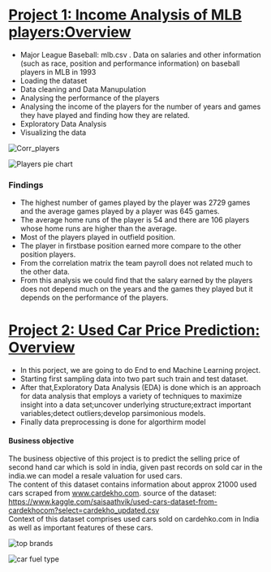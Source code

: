 # [Project 1: Income Analysis of MLB players:Overview](https://github.com/lathapriya17/Lathapriya-Portfolio)
* Major League Baseball: mlb.csv . Data on salaries and other information (such as race, position and performance information) on baseball players in MLB in 1993
* Loading the dataset
* Data cleaning and Data Manupulation
* Analysing the performance of the players
* Analysing the income of the  players for the number of years and games they have played and finding how they are related.
* Exploratory Data Analysis
* Visualizing the data

![Corr_players](https://user-images.githubusercontent.com/52881963/156645770-38141e99-2c3d-4a55-96f5-fba49c8f09ce.png)

![Players pie chart](https://user-images.githubusercontent.com/52881963/156644390-05a72a67-9008-46ec-be74-1531b8862e7b.png)

### Findings 
* The highest number of games played by the player was 2729 games and the average games played by a player was 645 games.
* The average home runs of the player is 54 and there are 106 players whose home runs are  higher than the average.
* Most of the players played in outfield position.
* The player in firstbase position earned more compare to the other position players.
* From the correlation matrix the team payroll does not related much to the other data.
* From this analysis we could find that the salary earned by the players does not depend much on the years and the games they played but it depends on the performance of the players.


# [Project 2: Used Car Price Prediction: Overview](https://github.com/lathapriya17/Lathapriya-Portfolio)
* In this porject, we are going to do End to end Machine Learning project.
* Starting first sampling data into two part such train and test dataset.
* After that,Exploratory Data Analysis (EDA) is done which is an approach for data analysis that employs a variety of techniques to maximize insight into a data set;uncover underlying structure;extract important variables;detect outliers;develop parsimonious models.
* Finally data preprocessing is done for algorthirm model
#### Business objective
The business objective of this project is to predict the selling price of second hand car which is sold in india, given past records on sold car in the india.we can model a resale valuation for used cars.
<br />
The content of this dataset contains information about approx 21000 used cars scraped from www.cardekho.com.
source of the dataset: https://www.kaggle.com/saisaathvik/used-cars-dataset-from-cardekhocom?select=cardekho_updated.csv
<br />
Context of this dataset comprises used cars sold on cardehko.com in India as well as important features of these cars.

![top brands](https://user-images.githubusercontent.com/52881963/156768574-b3899f72-9ce7-483b-b4d8-f5ffab1db4d7.png)

![car fuel type](https://user-images.githubusercontent.com/52881963/156768600-75a64518-eb82-4f11-a7b2-5acbc039f23b.png)



